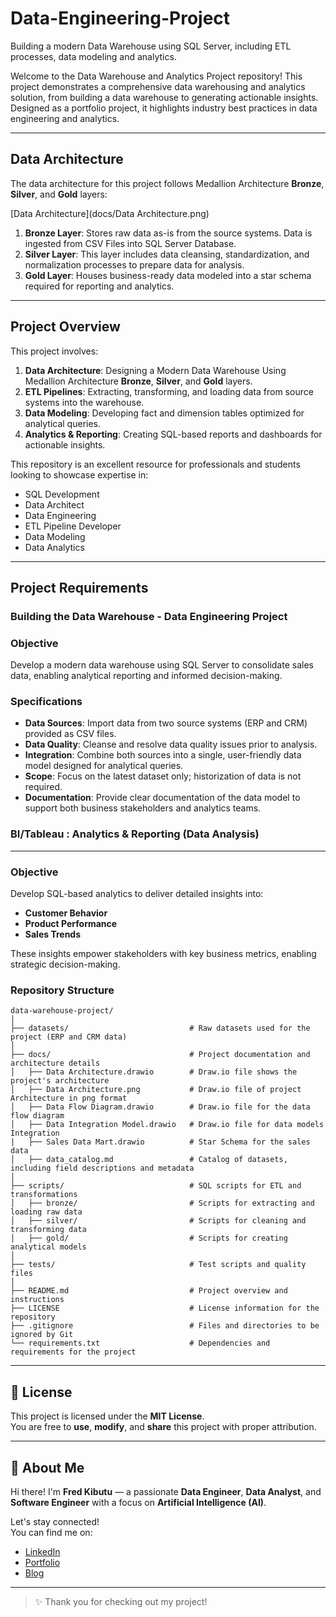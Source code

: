 # Data-Engineering-Project
Building a modern Data Warehouse using SQL Server, including ETL processes, data modeling and analytics.

Welcome to the Data Warehouse and Analytics Project repository!
This project demonstrates a comprehensive data warehousing and analytics solution, from building a data warehouse to generating actionable insights. Designed as a portfolio project, it highlights industry best practices in data engineering and analytics.

---
## Data Architecture

The data architecture for this project follows Medallion Architecture **Bronze**, **Silver**, and **Gold** layers:

[Data Architecture](docs/Data Architecture.png)

1. **Bronze Layer**: Stores raw data as-is from the source systems. Data is ingested from CSV Files into SQL Server Database.
2. **Silver Layer**: This layer includes data cleansing, standardization, and normalization processes to prepare data for analysis.
3. **Gold Layer**: Houses business-ready data modeled into a star schema required for reporting and analytics.

---
## Project Overview

This project involves:

1. **Data Architecture**: Designing a Modern Data Warehouse Using Medallion Architecture **Bronze**, **Silver**, and **Gold** layers.
2. **ETL Pipelines**: Extracting, transforming, and loading data from source systems into the warehouse.
3. **Data Modeling**: Developing fact and dimension tables optimized for analytical queries.
4. **Analytics & Reporting**: Creating SQL-based reports and dashboards for actionable insights.

This repository is an excellent resource for professionals and students looking to showcase expertise in:
- SQL Development
- Data Architect
- Data Engineering  
- ETL Pipeline Developer  
- Data Modeling  
- Data Analytics  
---

## Project Requirements

### Building the Data Warehouse - Data Engineering Project

### Objective
Develop a modern data warehouse using SQL Server to consolidate sales data, enabling analytical reporting and informed decision-making.

### Specifications
- **Data Sources**: Import data from two source systems (ERP and CRM) provided as CSV files.
- **Data Quality**: Cleanse and resolve data quality issues prior to analysis.
- **Integration**: Combine both sources into a single, user-friendly data model designed for analytical queries.
- **Scope**: Focus on the latest dataset only; historization of data is not required.
- **Documentation**: Provide clear documentation of the data model to support both business stakeholders and analytics teams.

  
### BI/Tableau : Analytics & Reporting (Data Analysis)

---

### Objective
Develop SQL-based analytics to deliver detailed insights into:

- **Customer Behavior**
- **Product Performance**
- **Sales Trends**
  
These insights empower stakeholders with key business metrics, enabling strategic decision-making.

### Repository Structure
```
data-warehouse-project/
│
├── datasets/                           # Raw datasets used for the project (ERP and CRM data)
│
├── docs/                               # Project documentation and architecture details
│   ├── Data Architecture.drawio        # Draw.io file shows the project's architecture
│   ├── Data Architecture.png           # Draw.io file of project Architecture in png format
│   ├── Data Flow Diagram.drawio        # Draw.io file for the data flow diagram
│   ├── Data Integration Model.drawio   # Draw.io file for data models Integration
|   ├── Sales Data Mart.drawio          # Star Schema for the sales data
│   ├── data_catalog.md                 # Catalog of datasets, including field descriptions and metadata
│
├── scripts/                            # SQL scripts for ETL and transformations
│   ├── bronze/                         # Scripts for extracting and loading raw data
│   ├── silver/                         # Scripts for cleaning and transforming data
│   ├── gold/                           # Scripts for creating analytical models
│
├── tests/                              # Test scripts and quality files
│
├── README.md                           # Project overview and instructions
├── LICENSE                             # License information for the repository
├── .gitignore                          # Files and directories to be ignored by Git
└── requirements.txt                    # Dependencies and requirements for the project
```
---


## 📄 License

This project is licensed under the **MIT License**.  
You are free to **use**, **modify**, and **share** this project with proper attribution.

---

## 🌟 About Me

Hi there! I'm **Fred Kibutu** — a passionate **Data Engineer**, **Data Analyst**, and **Software Engineer** with a focus on **Artificial Intelligence (AI)**.

Let's stay connected!  
You can find me on:

- [LinkedIn](https://www.linkedin.com/in/fred-kibutu/)  
- [Portfolio](https://kibutujr.github.io/Portfolio-KibutuJr/)  
- [Blog](https://medium.com/@codegnerdev)

---

> ✨ Thank you for checking out my project!
